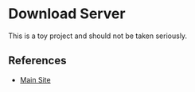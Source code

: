 Download Server
============

This is a toy project and should not be taken seriously.

References
----

* [Main Site](http://orpiske.net/)
